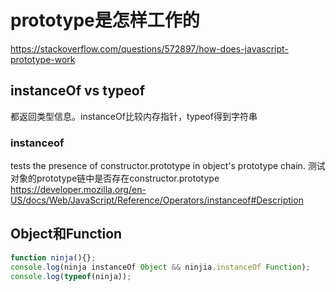# prototype是怎样工作的

<https://stackoverflow.com/questions/572897/how-does-javascript-prototype-work>

## instanceOf vs typeof

都返回类型信息。instanceOf比较内存指针，typeof得到字符串

### instanceof

tests the presence of constructor.prototype in object's prototype chain.
测试对象的prototype链中是否存在constructor.prototype
<https://developer.mozilla.org/en-US/docs/Web/JavaScript/Reference/Operators/instanceof#Description>




## Object和Function

```javascript
function ninja(){};
console.log(ninja instanceOf Object && ninjia.instanceOf Function);
console.log(typeof(ninja));
